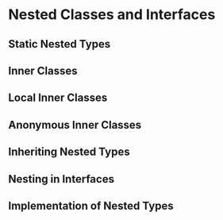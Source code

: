 # Nested Classes and Interfaces
## Static Nested Types
## Inner Classes
## Local Inner Classes
## Anonymous Inner Classes
## Inheriting Nested Types
## Nesting in Interfaces
## Implementation of Nested Types
